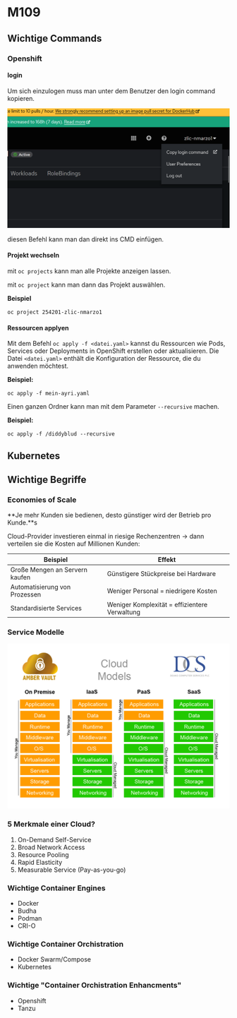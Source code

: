 # M109

## Wichtige Commands

### Openshift

#### login

Um sich einzulogen muss man unter dem Benutzer den login command kopieren.

![login](media/login.png)

diesen Befehl kann man dan direkt ins CMD einfügen.

#### Projekt wechseln

mit ```oc projects``` kann man alle Projekte anzeigen lassen.

mit ```oc project``` kann man dann das Projekt auswählen.

**Beispiel**

```
oc project 254201-zlic-nmarzo1
```

#### Ressourcen applyen

Mit dem Befehl `oc apply -f <datei.yaml>` kannst du Ressourcen wie Pods, Services oder Deployments in OpenShift erstellen oder aktualisieren. Die Datei `<datei.yaml>` enthält die Konfiguration der Ressource, die du anwenden möchtest.

**Beispiel:**
```
oc apply -f mein-ayri.yaml
```

Einen ganzen Ordner kann man mit dem Parameter `--recursive` machen.

**Beispiel:**

```
oc apply -f /diddyblud --recursive
```

## Kubernetes



## Wichtige Begriffe

### Economies of Scale

**Je mehr Kunden sie bedienen, desto günstiger wird der Betrieb pro Kunde.**s

Cloud-Provider investieren einmal in riesige Rechenzentren → dann verteilen sie die Kosten auf Millionen Kunden:

| Beispiel                       | Effekt                                        |
| ------------------------------ | --------------------------------------------- |
| Große Mengen an Servern kaufen | Günstigere Stückpreise bei Hardware           |
| Automatisierung von Prozessen  | Weniger Personal = niedrigere Kosten          |
| Standardisierte Services       | Weniger Komplexität = effizientere Verwaltung |

### Service Modelle

![servicemodels](media/servicemodels.png)

### 5 Merkmale einer Cloud?

1. On-Demand Self-Service
2. Broad Network Access
3. Resource Pooling
4. Rapid Elasticity
5. Measurable Service (Pay-as-you-go)

### Wichtige Container Engines

- Docker
- Budha
- Podman
- CRI-O

### Wichtige Container Orchistration

- Docker Swarm/Compose
- Kubernetes

### Wichtige "Container Orchistration Enhancments"

- Openshift
- Tanzu